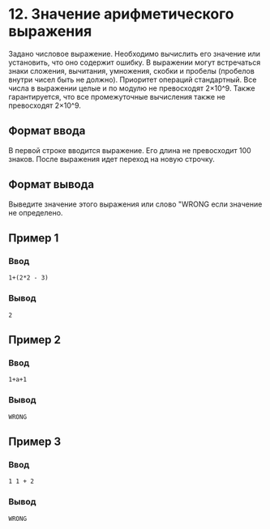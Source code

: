 # 12. Значение арифметического выражения

Задано числовое выражение. Необходимо вычислить его значение или установить, что оно содержит ошибку. В выражении могут
встречаться знаки сложения, вычитания, умножения, скобки и пробелы (пробелов внутри чисел быть не должно). Приоритет
операций стандартный. Все числа в выражении целые и по модулю не превосходят 2×10^9. Также гарантируется, что все
промежуточные вычисления также не превосходят 2×10^9.

## Формат ввода

В первой строке вводится выражение. Его длина не превосходит 100 знаков. После выражения идет переход на новую строчку.

## Формат вывода

Выведите значение этого выражения или слово "WRONG если значение не определено.

## Пример 1

### Ввод

    1+(2*2 - 3)

### Вывод

    2

## Пример 2

### Ввод

    1+a+1

### Вывод

    WRONG

## Пример 3

### Ввод

    1 1 + 2

### Вывод

    WRONG